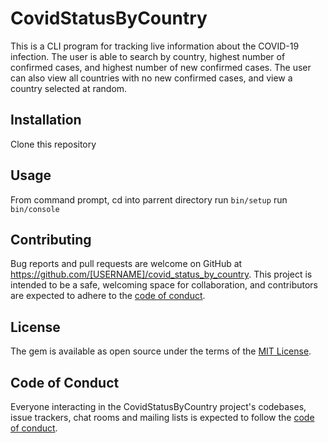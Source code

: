 # CovidStatusByCountry

This is a CLI program for tracking live information about the COVID-19 infection. The user is able to search by country, highest number of confirmed cases, and highest number of new confirmed cases. The user can also view all countries with no new confirmed cases, and view a country selected at random.  

## Installation

Clone this repository

## Usage

From command prompt, cd into parrent directory 
run `bin/setup`
run `bin/console`

## Contributing

Bug reports and pull requests are welcome on GitHub at https://github.com/[USERNAME]/covid_status_by_country. This project is intended to be a safe, welcoming space for collaboration, and contributors are expected to adhere to the [code of conduct](https://github.com/[USERNAME]/covid_status_by_country/blob/master/CODE_OF_CONDUCT.md).


## License

The gem is available as open source under the terms of the [MIT License](https://opensource.org/licenses/MIT).

## Code of Conduct

Everyone interacting in the CovidStatusByCountry project's codebases, issue trackers, chat rooms and mailing lists is expected to follow the [code of conduct](https://github.com/[USERNAME]/covid_status_by_country/blob/master/CODE_OF_CONDUCT.md).

